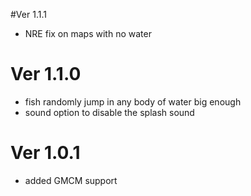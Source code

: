 ﻿#Ver 1.1.1
- NRE fix on maps with no water

# Ver 1.1.0
 - fish randomly jump in any body of water big enough
 - sound option to disable the splash sound

# Ver 1.0.1
 - added GMCM support